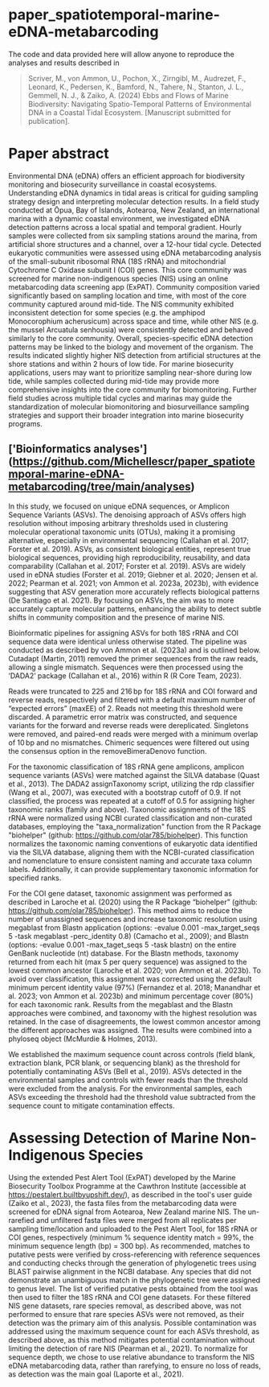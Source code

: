 # paper_spatiotemporal-marine-eDNA-metabarcoding
The code and data provided here will allow anyone to reproduce the analyses and results described in
> Scriver, M., von Ammon, U., Pochon, X., Zirngibl, M., Audrezet, F., Leonard, K., Pedersen, K., Bamford, N., Tahere, N., Stanton, J. L., Gemmell, N. J., & Zaiko, A. (2024) Ebbs and Flows of Marine Biodiversity: Navigating Spatio-Temporal Patterns of Environmental DNA in a Coastal Tidal Ecosystem. [Manuscript submitted for publication].

# Paper abstract
Environmental DNA (eDNA) offers an efficient approach for biodiversity monitoring and biosecurity surveillance in coastal ecosystems. Understanding eDNA dynamics in tidal areas is critical for guiding sampling strategy design and interpreting molecular detection results. In a field study conducted at Ōpua, Bay of Islands, Aotearoa, New Zealand, an international marina with a dynamic coastal environment, we investigated eDNA detection patterns across a local spatial and temporal gradient. Hourly samples were collected from six sampling stations around the marina, from artificial shore structures and a channel, over a 12-hour tidal cycle. Detected eukaryotic communities were assessed using eDNA metabarcoding analysis of the small-subunit ribosomal RNA (18S rRNA) and mitochondrial Cytochrome C Oxidase subunit I (COI) genes. This core community was screened for marine non-indigenous species (NIS) using an online metabarcoding data screening app (ExPAT). Community composition varied significantly based on sampling location and time, with most of the core community captured around mid-tide. The NIS community exhibited inconsistent detection for some species (e.g. the amphipod Monocorophium acherusicum) across space and time, while other NIS (e.g. the mussel Arcuatula senhousia) were consistently detected and behaved similarly to the core community. Overall, species-specific eDNA detection patterns may be linked to the biology and movement of the organism. The results indicated slightly higher NIS detection from artificial structures at the shore stations and within 2 hours of low tide. For marine biosecurity applications, users may want to prioritize sampling near-shore during low tide, while samples collected during mid-tide may provide more comprehensive insights into the core community for biomonitoring. Further field studies across multiple tidal cycles and marinas may guide the standardization of molecular biomonitoring and biosurveillance sampling strategies and support their broader integration into marine biosecurity programs.

## ['Bioinformatics analyses'] (https://github.com/Michellescr/paper_spatiotemporal-marine-eDNA-metabarcoding/tree/main/analyses)
In this study, we focused on unique eDNA sequences, or Amplicon Sequence Variants (ASVs). The denoising approach of ASVs offers high resolution without imposing arbitrary thresholds used in clustering molecular operational taxonomic units (OTUs), making it a promising alternative, especially in environmental sequencing (Callahan et al. 2017; Forster et al. 2019). ASVs, as consistent biological entities, represent true biological sequences, providing high reproducibility, reusability, and data comparability (Callahan et al. 2017; Forster et al. 2019). ASVs are widely used in eDNA studies (Forster et al. 2019; Giebner et al. 2020; Jensen et al. 2022; Pearman et al. 2021; von Ammon et al. 2023a, 2023b), with evidence suggesting that ASV generation more accurately reflects biological patterns (De Santiago et al. 2021). By focusing on ASVs, the aim was to more accurately capture molecular patterns, enhancing the ability to detect subtle shifts in community composition and the presence of marine NIS.

Bioinformatic pipelines for assigning ASVs for both 18S rRNA and COI sequence data were identical unless otherwise stated. The pipeline was conducted as described by von Ammon et al. (2023a) and is outlined below. Cutadapt (Martin, 2011) removed the primer sequences from the raw reads, allowing a single mismatch. Sequences were then processed using the ‘DADA2’ package (Callahan et al., 2016) within R (R Core Team, 2023).

Reads were truncated to 225 and 216 bp for 18S rRNA and COI forward and reverse reads, respectively and filtered with a default maximum number of “expected errors” (maxEE) of 2. Reads not meeting this threshold were discarded. A parametric error matrix was constructed, and sequence variants for the forward and reverse reads were dereplicated. Singletons were removed, and paired-end reads were merged with a minimum overlap of 10 bp and no mismatches. Chimeric sequences were filtered out using the consensus option in the removeBimeraDenovo function.

For the taxonomic classification of 18S rRNA gene amplicons, amplicon sequence variants (ASVs) were matched against the SILVA database (Quast et al., 2013). The DADA2 assignTaxonomy script, utilizing the rdp classifier (Wang et al., 2007), was executed with a bootstrap cutoff of 0.9. If not classified, the process was repeated at a cutoff of 0.5 for assigning higher taxonomic ranks (family and above). Taxonomic assignments of the 18S rRNA were normalized using NCBI curated classification and non-curated databases, employing the "taxa_normalization" function from the R Package "biohelper" (github: https://github.com/olar785/biohelper). This function normalizes the taxonomic naming conventions of eukaryotic data identified via the SILVA database, aligning them with the NCBI-curated classification and nomenclature to ensure consistent naming and accurate taxa column labels. Additionally, it can provide supplementary taxonomic information for specified ranks.

For the COI gene dataset, taxonomic assignment was performed as described in Laroche et al. (2020) using the R Package “biohelper” (github: https://github.com/olar785/biohelper).  This method aims to reduce the number of unassigned sequences and increase taxonomic resolution using megablast from Blastn application (options: -evalue 0.001 -max_target_seqs 5 -task megablast -perc_identity 0.8) (Camacho et al., 2009); and Blastn (options: -evalue 0.001 -max_taget_seqs 5 -task blastn) on the entire GenBank nucleotide (nt) database. For the Blastn methods, taxonomy returned from each hit (max 5 per query sequence) was assigned to the lowest common ancestor (Laroche et al. 2020; von Ammon et al. 2023b). To avoid over classification, this assignment was corrected using the default minimum percent identity value (97%) (Fernandez et al. 2018; Manandhar et al. 2023; von Ammon et al. 2023b) and minimum percentage cover (80%) for each taxonomic rank. Results from the megablast and the Blastn approaches were combined, and taxonomy with the highest resolution was retained. In the case of disagreements, the lowest common ancestor among the different approaches was assigned. The results were combined into a phyloseq object (McMurdie & Holmes, 2013).

We established the maximum sequence count across controls (field blank, extraction blank, PCR blank, or sequencing blank) as the threshold for potentially contaminating ASVs (Bell et al., 2019). ASVs detected in the environmental samples and controls with fewer reads than the threshold were excluded from the analysis. For the environmental samples, each ASVs exceeding the threshold had the threshold value subtracted from the sequence count to mitigate contamination effects.

# Assessing Detection of Marine Non-Indigenous Species 
Using the extended Pest Alert Tool (ExPAT) developed by the Marine Biosecurity Toolbox Programme at the Cawthron Institute (accessible at https://pestalert.builtbyupshift.dev/), as described in the tool's user guide (Zaiko et al., 2023), the fasta files from the metabarcoding data were screened for eDNA signal from Aotearoa, New Zealand marine NIS. The un-rarefied and unfiltered fasta files were merged from all replicates per sampling time/location and uploaded to the Pest Alert Tool, for 18S rRNA or COI genes, respectively (minimum % sequence identity match = 99%, the minimum sequence length (bp) = 300 bp). As recommended, matches to putative pests were verified by cross-referencing with reference sequences and conducting checks through the generation of phylogenetic trees using BLAST pairwise alignment in the NCBI database. Any species that did not demonstrate an unambiguous match in the phylogenetic tree were assigned to genus level. The list of verified putative pests obtained from the tool was then used to filter the 18S rRNA and COI gene datasets. For these filtered NIS gene datasets, rare species removal, as described above, was not performed to ensure that rare species ASVs were not removed, as their detection was the primary aim of this analysis. Possible contamination was addressed using the maximum sequence count for each ASVs threshold, as described above, as this method mitigates potential contamination without limiting the detection of rare NIS (Pearman et al., 2021). To normalize for sequence depth, we chose to use relative abundance to transform the NIS eDNA metabarcoding data, rather than rarefying, to ensure no loss of reads, as detection was the main goal (Laporte et al., 2021). 
